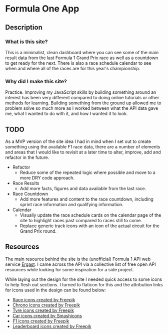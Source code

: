 # Formula One App

## Description

### What is this site?

This is a minimalist, clean dashboard where you can see some of the main result data from the last Formula 1 Grand Prix race as well as a countdown to get ready for the next. There is also a race schedule calendar to see when and where all of the races are for this year's championship.

### Why did I make this site?

Practice. Improving my JavaScript skills by building something around an interest has been very different compared to doing online tutorials or other methods for learning. Building something from the ground up allowed me to problem solve so much more as I worked between what the API data gave me, what I wanted to do with it, and how I wanted it to look.

## TODO

As a MVP version of the site idea I had in mind when I set out to create something using the available F1 race data, there are a number of elements and areas that I would like to revisit at a later time to alter, improve, add and refactor in the future.

-   Refactor
    -   Reduce some of the repeated logic where possible and move to a more DRY code approach.
-   Race Results
    -   Add more facts, figures and data available from the last race.
-   Race Countdown
    -   Add more features and content to the race countdown, including sprint race information and qualifying information.
-   Calendar
    -   Visually update the race schedule cards on the calendar page of the site to highlight races past compared to races still to come.
    -   Replace generic track icons with an icon of the actual circuit for the Grand Prix round.

## Resources

The main resource behind the site is the (unofficial) Formula 1 API web service [Ergast](http://ergast.com/mrd/). I came across the API via a collective list of free open API resources while looking for some inspiration for a side project.

While laying out the design for the site I needed quick access to some icons to help flesh out sections. I turned to flaticon for this and the attribution links for icons used in the design can be found below:

-   [Race icons created by Freepik](https://www.flaticon.com/free-icons/race)
-   [Chrono icons created by Freepik](https://www.flaticon.com/free-icons/chrono)
-   [Tyre icons created by Freepik](https://www.flaticon.com/free-icons/tyre)
-   [Car icons created by Smashicons](https://www.flaticon.com/free-icons/car)
-   [F1 icons created by Freepik](https://www.flaticon.com/free-icons/f1)
-   [Leaderboard icons created by Freepik](https://www.flaticon.com/free-icons/leaderboard)
